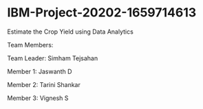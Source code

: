 # IBM-Project-20202-1659714613

Estimate the Crop Yield using Data Analytics

Team Members:

  Team Leader: Simham Tejsahan
  
  Member 1: Jaswanth D
  
  Member 2: Tarini Shankar
  
  Member 3: Vignesh S
